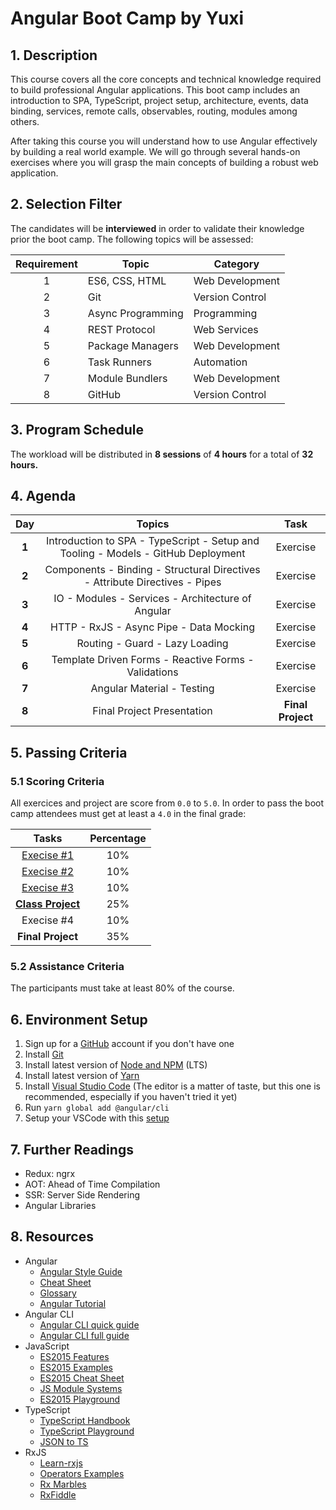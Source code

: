 # Angular Boot Camp by Yuxi

## 1. Description

This course covers all the core concepts and technical knowledge required to build professional Angular applications. This boot camp includes an introduction to SPA, TypeScript, project setup, architecture, events, data binding, services, remote calls, observables, routing, modules among others.

After taking this course you will understand how to use Angular effectively by building a real world example. We will go through several hands-on exercises where you will grasp the main concepts of building a robust web application.

## 2. Selection Filter

The candidates will be **interviewed** in order to validate their knowledge prior the boot camp. The following topics will be assessed:

| Requirement | Topic             | Category        |
| :---------: | ----------------- | --------------- |
| 1           | ES6, CSS, HTML    | Web Development |
| 2           | Git               | Version Control |
| 3           | Async Programming | Programming     |
| 4           | REST Protocol     | Web Services    |
| 5           | Package Managers  | Web Development |
| 6           | Task Runners      | Automation      |
| 7           | Module Bundlers   | Web Development |
| 8           | GitHub            | Version Control |

## 3. Program Schedule

The workload will be distributed in **8 sessions** of **4 hours** for a total of **32 hours.**


## 4. Agenda

| Day   | Topics                                                                                | Task              |
| :---: | :-----------------------------------------------------------------------------------: | :---------------: |
| **1** | Introduction to SPA - TypeScript - Setup and Tooling - Models - GitHub Deployment     | Exercise          |
| **2** | Components - Binding -  Structural Directives - Attribute Directives - Pipes                     | Exercise          |
| **3** | IO - Modules - Services -  Architecture of Angular                          | Exercise          |
| **4** | HTTP - RxJS - Async Pipe - Data Mocking                                               | Exercise          |
| **5** | Routing - Guard - Lazy Loading                                                        | Exercise          |
| **6** | Template Driven Forms - Reactive Forms - Validations                                  | Exercise          |
| **7** | Angular Material - Testing                                                            | Exercise          |
| **8** | Final Project Presentation                                                            | **Final Project** |

## 5. Passing Criteria

### 5.1 Scoring Criteria

All exercices and project are score from `0.0` to `5.0`. In order to pass the boot camp attendees must get at least a `4.0` in the final grade:

| Tasks                                                                                        | Percentage |
| :------------------------------------------------------------------------------------------: | :--------: |
| [Execise #1](https://github.com/jdjuan/your-first-angular-application)                       | 10%        |
| [Execise #2](https://github.com/angular-medellin/learn-more)                                 | 10%        |
| [Execise #3](https://github.com/angular-medellin/learn-much-more#aprendamos-http-en-angular) | 10%        |
| [**Class Project**](https://angular.io/tutorial)                                             | 25%        |
| Execise #4                                                                                   | 10%        |
| **Final Project**                                                                            | 35%        |

### 5.2 Assistance Criteria

The participants must take at least 80% of the course.

## 6. Environment Setup

1. Sign up for a [GitHub](http://github.com/) account if you don't have one
2. Install [Git](https://git-scm.com/)
3. Install latest version of [Node and NPM](https://nodejs.org/en/) (LTS)
4. Install latest version of [Yarn](https://yarnpkg.com/en/)
5. Install [Visual Studio Code](https://code.visualstudio.com/) (The editor is a matter of taste, but this one is recommended, especially if you haven't tried it yet)
6. Run `yarn global add @angular/cli`
7. Setup your VSCode with this [setup](https://gist.github.com/jdjuan/c174b0bdd291260eb96695b994d208c9#angular-vscode-config)

## 7. Further Readings

- Redux: ngrx
- AOT: Ahead of Time Compilation
- SSR: Server Side Rendering
- Angular Libraries

## 8. Resources

- Angular
  - [Angular Style Guide](https://angular.io/docs/ts/latest/guide/style-guide.html)
  - [Cheat Sheet](https://angular.io/docs/ts/latest/guide/cheatsheet.html)
  - [Glossary](https://angular.io/docs/ts/latest/guide/glossary.html)
  - [Angular Tutorial](https://angular.io/docs/ts/latest/tutorial/)
- Angular CLI
  - [Angular CLI quick guide](https://cli.angular.io/reference.pdf)
  - [Angular CLI full guide](https://github.com/angular/angular-cli)
- JavaScript
  - [ES2015 Features](http://es6-features.org/)
  - [ES2015 Examples](https://github.com/lukehoban/es6features)
  - [ES2015 Cheat Sheet](https://github.com/jdjuan/juan-herrera/blob/master/what-I-know/web-development/js/es2015.md)
  - [JS Module Systems](https://github.com/curran/screencasts/tree/gh-pages/jsModulesAndBuildTools)
  - [ES2015 Playground](http://es6console.com/)
- TypeScript
  - [TypeScript Handbook](https://www.typescriptlang.org/docs/handbook/basic-types.html)
  - [TypeScript Playground](https://www.typescriptlang.org/play/)
  - [JSON to TS](https://www.jsontots.com/)
- RxJS
  - [Learn-rxjs](https://www.learnrxjs.io/)
  - [Operators Examples](https://gist.github.com/btroncone/d6cf141d6f2c00dc6b35)
  - [Rx Marbles](http://rxmarbles.com/)
  - [RxFiddle](http://rxfiddle.net/)

<!-- 

Routes in the app module
routerLink with routerLinkActive
routes in another module
types of routes: **, order of routes
routes in a feature module. (as if it were in the same place)
param with activatedRoute
Imperative this.router.navigate(['/heroes']);
ChildRoutes
Lazy Loading
-->

